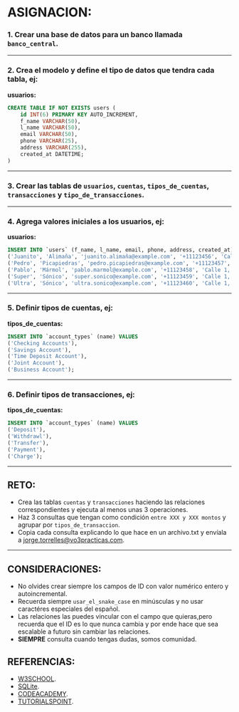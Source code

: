 # ASIGNACION:

### 1. Crear una base de datos para un banco llamada `banco_central`.
---
### 2. Crea el modelo y define el tipo de datos que tendra cada tabla, ej:

**usuarios:**
``` sql
CREATE TABLE IF NOT EXISTS users (
    id INT(6) PRIMARY KEY AUTO_INCREMENT,
    f_name VARCHAR(50),
    l_name VARCHAR(50),
    email VARCHAR(50),
    phone VARCHAR(25),
    address VARCHAR(255),
    created_at DATETIME;
)
```
---
### 3. Crear las tablas de `usuarios`, `cuentas`, `tipos_de_cuentas`, `transacciones` y `tipo_de_transacciones`.
---
### 4. Agrega valores iniciales a los usuarios, ej:

**usuarios:**
``` sql
INSERT INTO `users` (f_name, l_name, email, phone, address, created_at) VALUES 
('Juanito', 'Alimaña', 'juanito.alimaña@example.com', '+11123456', 'Calle 1, Casa 1', NOW()),
('Pedro', 'Picapiedras', 'pedro.picapiedras@example.com', '+11123457', 'Calle 1, Casa 2', NOW()),
('Pablo', 'Mármol',	'pablo.marmol@example.com',	'+11123458', 'Calle 1, Casa 3', NOW()),
('Super', 'Sónico',	'super.sonico@example.com',	'+11123459', 'Calle 1, Casa 4', NOW()),
('Ultra', 'Sónico',	'ultra.sonico@example.com',	'+11123460', 'Calle 1, Casa 5', NOW());
```
---
### 5. Definir tipos de cuentas, ej:

**tipos_de_cuentas:**
``` sql
INSERT INTO `account_types` (name) VALUES 
('Checking Accounts'),
('Savings Account'),
('Time Deposit Account'),
('Joint Account'),
('Business Account');
```
---
### 6. Definir tipos de transacciones, ej:

**tipos_de_cuentas:**
``` sql
INSERT INTO `account_types` (name) VALUES 
('Deposit'),
('Withdrawl'),
('Transfer'),
('Payment'),
('Charge');
```
---
## RETO:
- Crea las tablas `cuentas` y `transacciones` haciendo las relaciones correspondientes y ejecuta al menos unas 3 operaciones.
- Haz 3 consultas que tengan como condición `entre XXX y XXX montos` y agrupar por `tipos_de_transaccion`.
- Copia cada consulta explicando lo que hace en un archivo.txt y envíala a [jorge.torrelles@vo3practicas.com](mailto:jorge.torrelles@vo3practicas.com).
---
## CONSIDERACIONES:
- No olvides crear siempre los campos de ID con valor numérico entero y autoincremental.
- Recuerda siempre `usar_el_snake_case` en minúsculas y no usar caractéres especiales del español.
- Las relaciones las puedes vincular con el campo que quieras,pero recuerda que el ID es lo que nunca cambia y por ende hace que sea escalable a futuro sin cambiar las relaciones.
- **SIEMPRE** consulta cuando tengas dudas, somos comunidad.

## REFERENCIAS:
- [W3SCHOOL](https://www.w3schools.com/sql/default.asp).
- [SQLite](https://www.sqlitetutorial.net/).
- [CODEACADEMY](https://www.codecademy.com/resources/docs/sql/about-sql).
- [TUTORIALSPOINT](https://www.tutorialspoint.com/sql/index.htm).